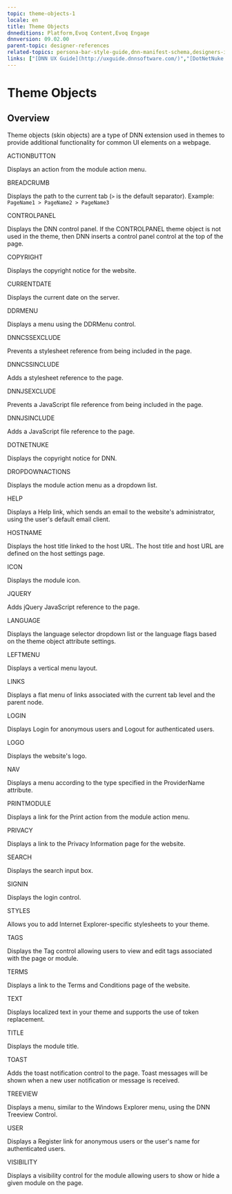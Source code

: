 ```yaml
---
topic: theme-objects-1
locale: en
title: Theme Objects
dnneditions: Platform,Evoq Content,Evoq Engage
dnnversion: 09.02.00
parent-topic: designer-references
related-topics: persona-bar-style-guide,dnn-manifest-schema,designers-included-modules-overview,requirements,product-versions,dnn-overview,control-bar-to-persona-bar,persona-bar-by-role,dnn-license,DNN-security,more-resources
links: ["[DNN UX Guide](http://uxguide.dnnsoftware.com/)","[DotNetNuke Skinning Guide (Appendix B: Skin Objects) by Timo Breumelhof](http://www.timo-design.nl)","[Skinning Tool / Online Reference for DNN Skins & Container Objects by 10 Pound Gorilla](http://www.10poundgorilla.com)"]
---
```


# Theme Objects

## Overview

Theme objects (skin objects) are a type of DNN extension used in themes to provide additional functionality for common UI elements on a webpage.

ACTIONBUTTON

Displays an action from the module action menu.

BREADCRUMB

Displays the path to the current tab (`>` is the default separator). Example: `PageName1 > PageName2 > PageName3`

CONTROLPANEL

Displays the DNN control panel. If the CONTROLPANEL theme object is not used in the theme, then DNN inserts a control panel control at the top of the page.

COPYRIGHT

Displays the copyright notice for the website.

CURRENTDATE

Displays the current date on the server.

DDRMENU

Displays a menu using the DDRMenu control.

DNNCSSEXCLUDE

Prevents a stylesheet reference from being included in the page.

DNNCSSINCLUDE

Adds a stylesheet reference to the page.

DNNJSEXCLUDE

Prevents a JavaScript file reference from being included in the page.

DNNJSINCLUDE

Adds a JavaScript file reference to the page.

DOTNETNUKE

Displays the copyright notice for DNN.

DROPDOWNACTIONS

Displays the module action menu as a dropdown list.

HELP

Displays a Help link, which sends an email to the website's administrator, using the user's default email client.

HOSTNAME

Displays the host title linked to the host URL. The host title and host URL are defined on the host settings page.

ICON

Displays the module icon.

JQUERY

Adds jQuery JavaScript reference to the page.

LANGUAGE

Displays the language selector dropdown list or the language flags based on the theme object attribute settings.

LEFTMENU

Displays a vertical menu layout.

LINKS

Displays a flat menu of links associated with the current tab level and the parent node.

LOGIN

Displays Login for anonymous users and Logout for authenticated users.

LOGO

Displays the website's logo.

NAV

Displays a menu according to the type specified in the ProviderName attribute.

PRINTMODULE

Displays a link for the Print action from the module action menu.

PRIVACY

Displays a link to the Privacy Information page for the website.

SEARCH

Displays the search input box.

SIGNIN

Displays the login control.

STYLES

Allows you to add Internet Explorer-specific stylesheets to your theme.

TAGS

Displays the Tag control allowing users to view and edit tags associated with the page or module.

TERMS

Displays a link to the Terms and Conditions page of the website.

TEXT

Displays localized text in your theme and supports the use of token replacement.

TITLE

Displays the module title.

TOAST

Adds the toast notification control to the page. Toast messages will be shown when a new user notification or message is received.

TREEVIEW

Displays a menu, similar to the Windows Explorer menu, using the DNN Treeview Control.

USER

Displays a Register link for anonymous users or the user's name for authenticated users.

VISIBILITY

Displays a visibility control for the module allowing users to show or hide a given module on the page.